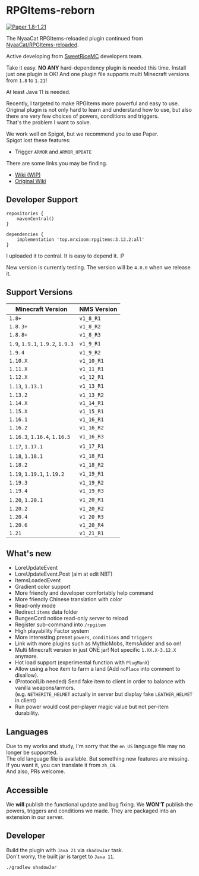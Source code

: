 # RPGItems-reborn

[![Paper 1.8-1.21](https://img.shields.io/badge/Paper-1.8--1.21-blue)](https://img.shields.io/badge/Paper-1.8--1.21-blue)

The NyaaCat RPGItems-reloaded plugin continued from [NyaaCat/RPGItems-reloaded](https://github.com/NyaaCat/RPGItems-reloaded).

Active developing from [SweetRiceMC](https://www.pds.ink) developers team.

Take it easy. **NO ANY** hard-dependency plugin is needed this time. Install just one plugin is OK! And one plugin file supports multi Minecraft versions from `1.8` to `1.21`!

At least Java 11 is needed.

Recently, I targeted to make RPGItems more powerful and easy to use.  
Original plugin is not only hard to learn and understand how to use, but also there are very few choices of powers, conditions and triggers.  
That's the problem I want to solve.

We work well on Spigot, but we recommend you to use Paper.  
Spigot lost these features:
+ Trigger `ARMOR` and `ARMOR_UPDATE`

There are some links you may be finding.

+ [Wiki (WIP)](https://rpgitems.mcio.dev)
+ [Original Wiki](https://nyaacat.github.io/RPGItems-wiki/#/)

## Developer Support

```grovvy
repositories {
    mavenCentral()
}

dependencies {
    implementation 'top.mrxiaom:rpgitems:3.12.2:all'
}

```
I uploaded it to central. It is easy to depend it. :P

New version is currently testing. The version will be `4.0.0` when we release it.

## Support Versions

| Minecraft Version                | NMS Version |
|----------------------------------|-------------|
| `1.8+`                           | `v1_8_R1`   |
| `1.8.3+`                         | `v1_8_R2`   |
| `1.8.8+`                         | `v1_8_R3`   |
| `1.9`, `1.9.1`, `1.9.2`, `1.9.3` | `v1_9_R1`   |
| `1.9.4`                          | `v1_9_R2`   |
| `1.10.X`                         | `v1_10_R1`  |
| `1.11.X`                         | `v1_11_R1`  |
| `1.12.X`                         | `v1_12_R1`  |
| `1.13`, `1.13.1`                 | `v1_13_R1`  |
| `1.13.2`                         | `v1_13_R2`  |
| `1.14.X`                         | `v1_14_R1`  |
| `1.15.X`                         | `v1_15_R1`  |
| `1.16.1`                         | `v1_16_R1`  |
| `1.16.2`                         | `v1_16_R2`  |
| `1.16.3`, `1.16.4`, `1.16.5`     | `v1_16_R3`  |
| `1.17`, `1.17.1`                 | `v1_17_R1`  |
| `1.18`, `1.18.1`                 | `v1_18_R1`  |
| `1.18.2`                         | `v1_18_R2`  |
| `1.19`, `1.19.1`, `1.19.2`       | `v1_19_R1`  |
| `1.19.3`                         | `v1_19_R2`  |
| `1.19.4`                         | `v1_19_R3`  |
| `1.20`, `1.20.1`                 | `v1_20_R1`  |
| `1.20.2`                         | `v1_20_R2`  |
| `1.20.4`                         | `v1_20_R3`  |
| `1.20.6`                         | `v1_20_R4`  |
| `1.21`                           | `v1_21_R1`  |


## What's new 

* LoreUpdateEvent
* LoreUpdateEvent.Post (aim at edit NBT)
* ItemsLoadedEvent
* Gradient color support
* More friendly and developer comfortably help command
* More friendly Chinese translation with color
* Read-only mode
* Redirect `items` data folder
* BungeeCord notice read-only server to reload
* Register sub-command into `/rpgitem`
* High playability Factor system
* More interesting preset `powers`, `conditions` and `triggers`
* Link with more plugins such as MythicMobs, ItemsAdder and so on!
* Multi Minecraft version in just ONE jar! Not specific `1.XX.X-3.12.X` anymore.
* Hot load support (experimental function with `PlugManX`)
* Allow using a hoe item to farm a land (Add `noPlace` into comment to disallow).
* (ProtocolLib needed) Send fake item to client in order to balance with vanilla weapons/armors.  
  (e.g. `NETHERITE_HELMET` actually in server but display fake `LEATHER_HELMET` in client)
* Run power would cost per-player magic value but not per-item durability.

## Languages

Due to my works and study, I'm sorry that the `en_US` language file may no longer be supported.  
The old language file is available. But something new features are missing.  
If you want it, you can translate it from `zh_CN`.  
And also, PRs welcome.

## Accessible

We **will** publish the functional update and bug fixing. We **WON'T** publish the powers, triggers and conditions we made. They are packaged into an extension in our server.

## Developer

Build the plugin with `Java 21` via `shadowJar` task.  
Don't worry, the built jar is target to `Java 11`.
```shell
./gradlew shadowJar
```
